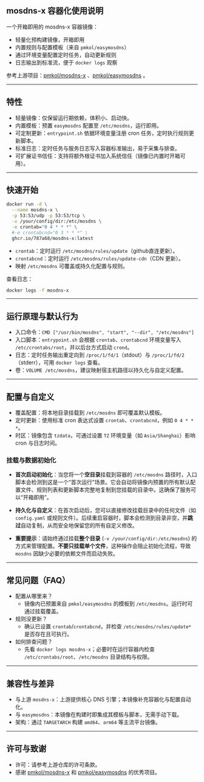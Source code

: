 ## mosdns-x 容器化使用说明

一个开箱即用的 mosdns-x 容器镜像：
- 轻量化预构建镜像，开箱即用
- 内置规则与配置模板（来自 `pmkol/easymosdns`）
- 通过环境变量配置定时任务，自动更新规则
- 日志输出到标准流，便于 `docker logs` 观察

参考上游项目：[pmkol/mosdns-x](https://github.com/pmkol/mosdns-x) 、[pmkol/easymosdns](https://github.com/pmkol/easymosdns) 。

---

## 特性

- 轻量镜像：仅保留运行期依赖，体积小、启动快。
- 内置模板：预置 `easymosdns` 配置至 `/etc/mosdns`，运行即用。
- 可定制更新：`entrypoint.sh` 依据环境变量注册 cron 任务，定时执行规则更新脚本。
- 标准日志：定时任务与服务日志写入容器标准输出，易于采集与排查。
- 可扩展证书信任：支持将额外根证书加入系统信任（镜像已内置时开箱可用）。

---

## 快速开始

```sh
docker run -d \
  --name mosdns-x \
  -p 53:53/udp -p 53:53/tcp \
  -v /your/config/dir:/etc/mosdns \
  -e crontab="0 4 * * *" \
  #-e crontabcnd="0 3 * * *" \
  ghcr.io/787a68/mosdns-x:latest
```

- `crontab`：定时运行 `/etc/mosdns/rules/update`（github直连更新）。
- `crontabcnd`：定时运行 `/etc/mosdns/rules/update-cdn`（CDN 更新）。
- 映射 `/etc/mosdns` 可覆盖或持久化配置与规则。

查看日志：

```sh
docker logs -f mosdns-x
```

---

## 运行原理与默认行为

- 入口命令：`CMD ["/usr/bin/mosdns", "start", "--dir", "/etc/mosdns"]`
- 入口脚本：`entrypoint.sh` 会根据 `crontab`、`crontabcnd` 环境变量写入 `/etc/crontabs/root`，并以后台方式启动 `crond`。
- 日志：定时任务输出重定向到 `/proc/1/fd/1`（stdout）与 `/proc/1/fd/2`（stderr），可用 `docker logs` 查看。
- 卷：`VOLUME /etc/mosdns`，建议映射宿主机路径以持久化与自定义配置。

---

## 配置与自定义

- 覆盖配置：将本地目录挂载到 `/etc/mosdns` 即可覆盖默认模板。
- 定时更新：使用标准 cron 表达式设置 `crontab`、`crontabcnd`，例如 `0 4 * * *`。
- 时区：镜像包含 `tzdata`，可通过设置 `TZ` 环境变量（如 `Asia/Shanghai`）影响 cron 与日志时间。

### 挂载与数据初始化

- **首次启动初始化**：当您将一个**空目录**挂载到容器的 `/etc/mosdns` 路径时，入口脚本会检测到这是一个“首次运行”场景。它会自动将镜像内预置的所有默认配置文件、规则列表和更新脚本完整地复制到您挂载的目录中。这确保了服务可以“开箱即用”。

- **持久化与自定义**：在首次启动后，您可以直接修改挂载目录中的任何文件（如 `config.yaml` 或规则文件）。后续重启容器时，脚本会检测到目录非空，并**跳过**自动复制，从而安全地保留您的所有自定义修改。

- **重要提示**：请始终通过挂载**整个目录** (`-v /your/config/dir:/etc/mosdns`) 的方式来管理配置。**不要只挂载单个文件**，这种操作会阻止初始化流程，导致 `mosdns` 因缺少必要的依赖文件而启动失败。

---

## 常见问题（FAQ）

- 配置从哪里来？
  - 镜像内已预置来自 `pmkol/easymosdns` 的模板到 `/etc/mosdns`。运行时可通过挂载覆盖。
- 规则没更新？
  - 确认已设置 `crontab`/`crontabcnd`，并检查 `/etc/mosdns/rules/update*` 是否存在且可执行。
- 如何排查问题？
  - 先看 `docker logs mosdns-x`；必要时在运行容器内检查 `/etc/crontabs/root`、`/etc/mosdns` 目录结构与权限。

---

## 兼容性与差异

- 与上游 `mosdns-x`：上游提供核心 DNS 引擎；本镜像补充容器化与配置自动化。
- 与 `easymosdns`：本镜像在构建时即集成其模板与脚本，无需手动下载。
- 架构：通过 `TARGETARCH` 构建 `amd64`、`arm64` 等主流平台镜像。

---

## 许可与致谢

- 许可：请参考上游仓库的许可条款。
- 感谢 [pmkol/mosdns-x](https://github.com/pmkol/mosdns-x) 和 [pmkol/easymosdns](https://github.com/pmkol/easymosdns) 的优秀项目。

